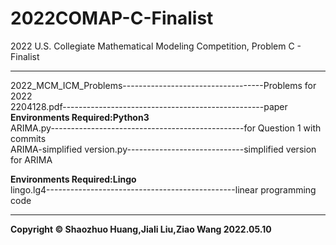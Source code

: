 # 2022COMAP-C-Finalist
2022 U.S. Collegiate Mathematical Modeling Competition, Problem C - Finalist

-------------------------
2022_MCM_ICM_Problems-----------------------------------Problems for 2022<br>
2204128.pdf--------------------------------------------------paper<br>
<b>Environments Required:Python3</b><br>
ARIMA.py------------------------------------------------for Question 1 with commits<br>
ARIMA-simplified version.py-----------------------------simplified version for ARIMA<br>

<b>Environments Required:Lingo</b><br>
lingo.lg4-----------------------------------------------linear programming code<br>

---------------
<b>Copyright © Shaozhuo Huang,Jiali Liu,Ziao Wang
2022.05.10</b>
